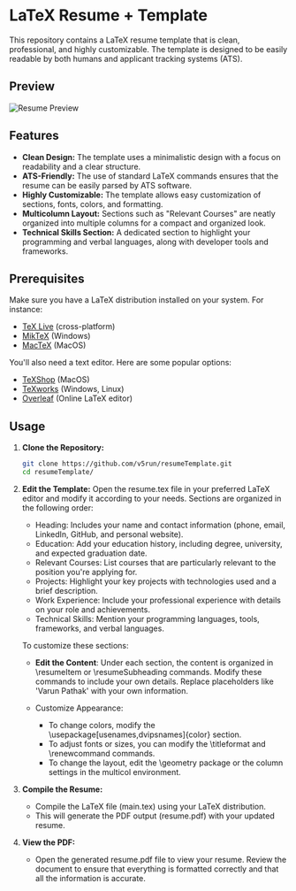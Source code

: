 # LaTeX Resume + Template

This repository contains a LaTeX resume template that is clean, professional, and highly customizable. The template is designed to be easily readable by both humans and applicant tracking systems (ATS). 

## Preview

![Resume Preview](https://media.discordapp.net/attachments/1103891059341275226/1281999724123000884/image.png?ex=66ddc2c8&is=66dc7148&hm=69e0e19853e6d487644e553ce26b9e33816b31ebb61943d34c9c7d7793d97bcc&=&format=webp&quality=lossless&width=469&height=607)  

## Features

- **Clean Design:** The template uses a minimalistic design with a focus on readability and a clear structure.
- **ATS-Friendly:** The use of standard LaTeX commands ensures that the resume can be easily parsed by ATS software.
- **Highly Customizable:** The template allows easy customization of sections, fonts, colors, and formatting.
- **Multicolumn Layout:** Sections such as "Relevant Courses" are neatly organized into multiple columns for a compact and organized look.
- **Technical Skills Section:** A dedicated section to highlight your programming and verbal languages, along with developer tools and frameworks.

## Prerequisites

Make sure you have a LaTeX distribution installed on your system. For instance:

- [TeX Live](https://www.tug.org/texlive/) (cross-platform)
- [MikTeX](https://miktex.org/) (Windows)
- [MacTeX](http://www.tug.org/mactex/) (MacOS)

You'll also need a text editor. Here are some popular options:

- [TeXShop](http://pages.uoregon.edu/koch/texshop/) (MacOS)
- [TeXworks](https://www.tug.org/texworks/) (Windows, Linux)
- [Overleaf](https://www.overleaf.com/) (Online LaTeX editor)

## Usage

1. **Clone the Repository:**

   ```bash
   git clone https://github.com/v5run/resumeTemplate.git
   cd resumeTemplate/
   
2. **Edit the Template:**
   Open the resume.tex file in your preferred LaTeX editor and modify it according to your needs. Sections are organized in the following order:

   - Heading: Includes your name and contact information (phone, email, LinkedIn, GitHub, and personal website).
   - Education: Add your education history, including degree, university, and expected graduation date.
   - Relevant Courses: List courses that are particularly relevant to the position you're applying for.
   - Projects: Highlight your key projects with technologies used and a brief description.
   - Work Experience: Include your professional experience with details on your role and achievements.
   - Technical Skills: Mention your programming languages, tools, frameworks, and verbal languages.
   
   To customize these sections:

   - **Edit the Content**: Under each section, the content is organized in \resumeItem or \resumeSubheading commands. Modify these commands to include your own details. Replace placeholders like 'Varun Pathak' with your own information.
   - Customize Appearance:

      - To change colors, modify the \usepackage[usenames,dvipsnames]{color} section.
      - To adjust fonts or sizes, you can modify the \titleformat and \renewcommand commands.
      - To change the layout, edit the \geometry package or the column settings in the multicol environment.

3. **Compile the Resume:**

   - Compile the LaTeX file (main.tex) using your LaTeX distribution.
   - This will generate the PDF output (resume.pdf) with your updated resume.

4. **View the PDF:**

   - Open the generated resume.pdf file to view your resume. Review the document to ensure that everything is formatted correctly and that all the information is accurate.
   
